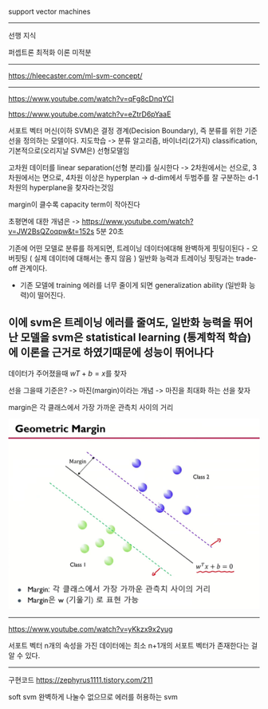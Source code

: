 support vector machines

--------------
선행 지식

퍼셉트론
최적화 이론
미적분


----------------------------
https://hleecaster.com/ml-svm-concept/

----------------------------------
https://www.youtube.com/watch?v=qFg8cDnqYCI

https://www.youtube.com/watch?v=eZtrD6pYaaE

서포트 벡터 머신(이하 SVM)은 결정 경계(Decision Boundary), 즉 분류를 위한 기준 선을 정의하는 모델이다. 지도학습
-> 분류 알고리즘, 바이너리(2가지) classification, 기본적으로(오리지날 SVM은) 선형모델임


고차원 데이터를 linear separation(선형 분리)를 실시한다
-> 2차원에서는 선으로, 3차원에서는 면으로, 4차원 이상은 hyperplan
-> d-dim에서 두범주를 잘 구분하는 d-1차원의 hyperplane을 찾자라는것임

margin이 클수록 capacity term이 작아진다


초평면에 대한 개념은 
-> https://www.youtube.com/watch?v=JW2BsQZoqpw&t=152s 
5분 20초


기존에 어떤 모델로 분류를 하게되면, 트레이닝 데이터에대해 완벽하게 핏팅이된다 - 오버핏팅 ( 실제 데이터에 대해서는 좋지 않음 )
일반화 능력과 트레이닝 핏팅과는 trade-off 관계이다.
- 기존 모델에 training 에러를 너무 줄이게 되면 generalization ability (일반화 능력)이 떨어진다.



 
이에 svm은 트레이닝 에러를 줄여도, 일반화 능력을 뛰어난 모델을  svm은 statistical learning (통계학적 학습)에 이론을 근거로 하였기때문에 성능이 뛰어나다
----------------------------------
데이터가 주어졌을때
$wT + b = x$를 찾자

선을 그을때 기준은? -> 마진(margin)이라는 개념
-> 마진을 최대화 하는 선을 찾자

margin은 각 클래스에서 가장 가까운 관측치 사이의 거리

![](../../%EC%9D%B4%EB%AF%B8%EC%A7%80/%EB%A8%B8%EC%8B%A0%EB%9F%AC%EB%8B%9D/Screenshot%20from%202022-08-26%2008-53-23.png)

--------------
https://www.youtube.com/watch?v=yKkzx9x2yug

서포트 벡터
n개의 속성을 가진 데이터에는 최소 n+1개의 서포트 벡터가 존재한다는 걸 알 수 있다.




--------------------------
구현코드
https://zephyrus1111.tistory.com/211


soft svm
완벽하게 나눌수 없으므로 에러를 허용하는 svm






















